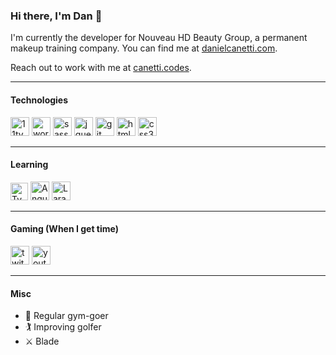 ### Hi there, I'm Dan 👋

I'm currently the developer for Nouveau HD Beauty Group, a permanent makeup training company. You can find me at [danielcanetti.com](https://danielcanetti.com).

Reach out to work with me at [canetti.codes](https://canetti.codes).

---

#### Technologies

<img src="https://user-images.githubusercontent.com/12090510/90611447-a7b7ba00-e1fe-11ea-8957-1e9344618223.png" alt="11ty" width="30px" height="30px"> <img src="https://user-images.githubusercontent.com/12090510/90611473-b1412200-e1fe-11ea-8535-cc64d80be026.png" alt="wordpress" width="30px" height="30px"> <img src="https://user-images.githubusercontent.com/12090510/90611524-c322c500-e1fe-11ea-816f-6214bacaaa89.png" alt="sass" width="30px" height="30px"> <img src="https://user-images.githubusercontent.com/12090510/90611521-c28a2e80-e1fe-11ea-89c0-ad36cbb8590b.png" alt="jquery" width="30px" height="30px"> <img src="https://user-images.githubusercontent.com/12090510/90611518-c1590180-e1fe-11ea-829a-9372e7e8e0ea.png" alt="git" width="30px" height="30px"> <img src="https://user-images.githubusercontent.com/12090510/90611520-c1f19800-e1fe-11ea-8d3f-80ffef845dd8.png" alt="html5" width="30px" height="30px"> <img src="https://user-images.githubusercontent.com/12090510/90611495-b900c680-e1fe-11ea-9a7b-ea303893ad8e.png" alt="css3" width="30px" height="30px">

---

#### Learning

<img src="https://user-images.githubusercontent.com/12090510/93472506-a6a4a600-f8ec-11ea-851a-664057fc78e9.png" alt="Typescript" width="28px" height="28px"> <img src="https://user-images.githubusercontent.com/12090510/93472712-f71c0380-f8ec-11ea-8209-88034d87c9c9.png" alt="Angular" width="30px" height="30px"> <img src="https://user-images.githubusercontent.com/12090510/90612750-60322d80-e200-11ea-9a17-e8a915be84eb.png" alt="Laravel" width="30px" height="30px">

---

#### Gaming (When I get time)

[<img src="https://user-images.githubusercontent.com/12090510/90611526-c3bb5b80-e1fe-11ea-94da-12b8780047b1.png" alt="twitch" width="30px" height="30px">](https://www.twitch.tv/dan_canetti) 
[<img src="https://user-images.githubusercontent.com/12090510/90611528-c3bb5b80-e1fe-11ea-9acb-bd3c00c3365a.png" alt="youtube" width="30px" height="30px">](https://www.youtube.com/channel/UCm5Xx9xarzW194O41LSThiQ)

---

#### Misc

- 💪 Regular gym-goer
- 🏌️ Improving golfer
- ⚔️ Blade

<!--
**DanCanetti/DanCanetti** is a ✨ _special_ ✨ repository because its `README.md` (this file) appears on your GitHub profile.

Here are some ideas to get you started:

- 🔭 I’m currently working on ...
- 🌱 I’m currently learning ...
- 👯 I’m looking to collaborate on ...
- 🤔 I’m looking for help with ...
- 💬 Ask me about ...
- 📫 How to reach me: ...
- 😄 Pronouns: ...
- ⚡ Fun fact: ...
-->
